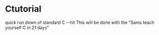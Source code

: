 Ctutorial
=========

quick run down of standard C --hit
This will be done with the "Sams teach yourself C in 21 days"
